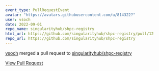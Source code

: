 ```yaml
---
event_type: PullRequestEvent
avatar: "https://avatars.githubusercontent.com/u/814322?"
user: vsoch
date: 2022-09-01
repo_name: singularityhub/shpc-registry
html_url: https://github.com/singularityhub/shpc-registry/pull/12
repo_url: https://github.com/singularityhub/shpc-registry
---
```


<a href='https://github.com/vsoch' target='_blank'>vsoch</a> merged a pull request to <a href='https://github.com/singularityhub/shpc-registry' target='_blank'>singularityhub/shpc-registry</a>

<a href='https://github.com/singularityhub/shpc-registry/pull/12' target='_blank'>View Pull Request</a>